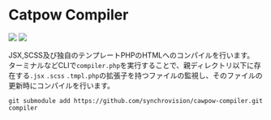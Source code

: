 Catpow Compiler
===

<img src="https://img.shields.io/badge/PHP-7.2-45A?logo=php"> <img src="https://img.shields.io/badge/npm-6.4-blue?logo=npm">  

JSX,SCSS及び独自のテンプレートPHPのHTMLへのコンパイルを行います。  
ターミナルなどCLIで``compiler.php``を実行することで、親ディレクトリ以下に存在する``.jsx`` ``.scss`` ``.tmpl.php``の拡張子を持つファイルの監視し、そのファイルの更新時にコンパイルを行います。
 
 ```command
git submodule add https://github.com/synchrovision/cawpow-compiler.git compiler
 ```
